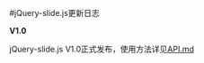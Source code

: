#jQuery-slide.js更新日志

__V1.0__

jQuery-slide.js V1.0正式发布，使用方法详见[API.md](https://github.com/linzb93/slide/blob/master/API.md)